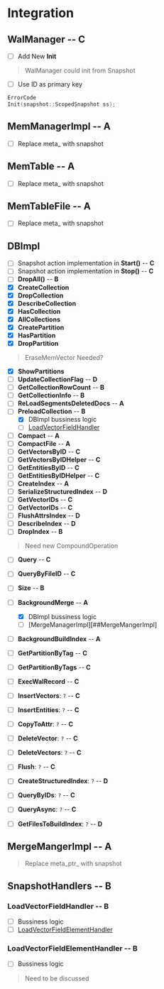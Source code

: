 # Integration

## WalManager -- C
- [ ] Add New **Init**
> WalManager could init from Snapshot
- [ ] Use ID as primary key
```cpp
ErrorCode
Init(snapshot::ScopedSnapshot ss);
```

## MemManagerImpl -- A

- [ ] Replace meta_ with snapshot

## MemTable -- A

- [ ] Replace meta_ with snapshot

## MemTableFile -- A

- [ ] Replace meta_ with snapshot

## DBImpl

- [ ] Snapshot action implementation in **Start()** -- **C**
- [ ] Snapshot action implementation in **Stop()** -- **C**
- [ ] **DropAll()** -- **B**
- [x] **CreateCollection**
- [x] **DropCollection**
- [x] **DescribeCollection**
- [x] **HasCollection**
- [x] **AllCollections**
- [x] **CreatePartition**
- [x] **HasPartition**
- [x] **DropPartition**
> EraseMemVector Needed?
- [x] **ShowPartitions**
- [ ] **UpdateCollectionFlag** -- **D**
- [ ] **GetCollectionRowCount** -- **B**
- [ ] **GetCollectionInfo** -- **B**
- [ ] **ReLoadSegmentsDeletedDocs** -- **A**
- [ ] **PreloadCollection** -- **B**
    - [x] DBImpl bussiness logic
    - [ ] [LoadVectorFieldHandler](##SnapshotHandlers###LoadVectorFieldHandler)
- [ ] **Compact** -- **A**
- [ ] **CompactFile** -- **A**
- [ ] **GetVectorsByID** -- **C**
- [ ] **GetVectorsByIDHelper** -- **C**
- [ ] **GetEntitiesByID** -- **C**
- [ ] **GetEntitiesByIDHelper** -- **C**
- [ ] **CreateIndex** -- **A**
- [ ] **SerializeStructuredIndex** -- **D**
- [ ] **GetVectorIDs** -- **C**
- [ ] **GetVectorIDs** -- **C**
- [ ] **FlushAttrsIndex** -- **D**
- [ ] **DescribeIndex** -- **D**
- [ ] **DropIndex** -- **B**
> Need new CompoundOperation
- [ ] **Query** -- **C**
- [ ] **QueryByFileID** -- **C**
- [ ] **Size** -- **B**
- [ ] **BackgroundMerge** -- **A**
    - [x] DBImpl bussiness logic
    - [ ] [MergeManagerImpl][##MergeMangerImpl]
- [ ] **BackgroundBuildIndex** -- **A**
- [ ] **GetPartitionByTag** -- **C**
- [ ] **GetPartitionByTags** -- **C**
- [ ] **ExecWalRecord** -- **C**

- [ ] **InsertVectors**: `?` -- **C**
- [ ] **InsertEntities**: `?` -- **C**
- [ ] **CopyToAttr**: `?` -- **C**
- [ ] **DeleteVector**: `?` -- **C**
- [ ] **DeleteVectors**: `?` -- **C**
- [ ] **Flush**: `?` -- **C**
- [ ] **CreateStructuredIndex**: `?` -- **D**
- [ ] **QueryByIDs**: `?` -- **C**
- [ ] **QueryAsync**: `?` -- **C**
- [ ] **GetFilesToBuildIndex**: `?` -- **D**

## MergeMangerImpl -- A
> Replace meta_ptr_ with snapshot

## SnapshotHandlers -- B

### LoadVectorFieldHandler -- B
- [ ] Bussiness logic
- [ ] [LoadVectorFieldElementHandler](###LoadVectorFieldElementHandler)

### LoadVectorFieldElementHandler -- B
- [ ] Bussiness logic
> Need to be discussed
